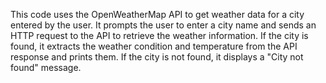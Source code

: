 This code uses the OpenWeatherMap API to get weather data for a city entered by the user. It prompts the user to enter a city name and sends an HTTP request to the API to retrieve the weather information. If the city is found, it extracts the weather condition and temperature from the API response and prints them. If the city is not found, it displays a "City not found" message.
